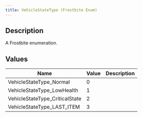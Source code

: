 ```yaml
---
title: VehicleStateType (Frostbite Enum)
---
```

## Description

A Frostbite enumeration.

## Values

| Name                            | Value | Description |
| ------------------------------- | ----- | ----------- |
| VehicleStateType\_Normal        | 0     |             |
| VehicleStateType\_LowHealth     | 1     |             |
| VehicleStateType\_CriticalState | 2     |             |
| VehicleStateType\_LAST\_ITEM    | 3     |             |
